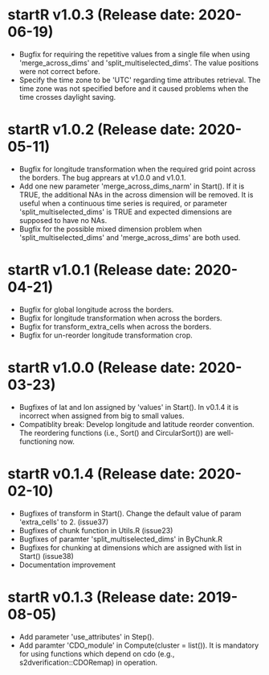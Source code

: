 # startR v1.0.3 (Release date: 2020-06-19)
- Bugfix for requiring the repetitive values from a single file when using 
'merge_across_dims' and 'split_multiselected_dims'. The value positions were not 
correct before.
- Specify the time zone to be 'UTC' regarding time attributes retrieval. The time zone 
was not specified before and it caused problems when the time crosses daylight saving.
  
# startR v1.0.2 (Release date: 2020-05-11)
- Bugfix for longitude transformation when the required grid point across the borders. The bug apprears at v1.0.0 and v1.0.1.  
- Add one new parameter 'merge_across_dims_narm' in Start(). If it is TRUE,
the additional NAs in the across dimension will be removed. It is useful when 
a continuous time series is required, or parameter 'split_multiselected_dims' is
TRUE and expected dimensions are supposed to have no NAs. 
- Bugfix for the possible mixed dimension problem when 'split_multiselected_dims' and 
'merge_across_dims' are both used. 

# startR v1.0.1 (Release date: 2020-04-21)
- Bugfix for global longitude across the borders.  
- Bugfix for longitude transformation when across the borders.
- Bugfix for transform_extra_cells when across the borders.
- Bugfix for un-reorder longitude transformation crop.
  
# startR v1.0.0 (Release date: 2020-03-23)
- Bugfixes of lat and lon assigned by 'values' in Start(). In v0.1.4 it is incorrect when assigned from big to small values.
- Compatiblity break: Develop longitude and latitude reorder convention. 
The reordering functions (i.e., Sort() and CircularSort()) are well-functioning now.

# startR v0.1.4 (Release date: 2020-02-10)
- Bugfixes of transform in Start(). Change the default value of param 'extra_cells' to 2. (issue37)
- Bugfixes of chunk function in Utils.R (issue23)
- Bugfixes of paramter 'split_multiselected_dims' in ByChunk.R
- Bugfixes for chunking at dimensions which are assigned with list in Start() (issue38)
- Documentation improvement

# startR v0.1.3 (Release date: 2019-08-05)
- Add parameter 'use_attributes' in Step().
- Add paramter 'CDO_module' in Compute(cluster = list()). It is mandatory for using functions which depend on cdo (e.g., s2dverification::CDORemap) in operation.

